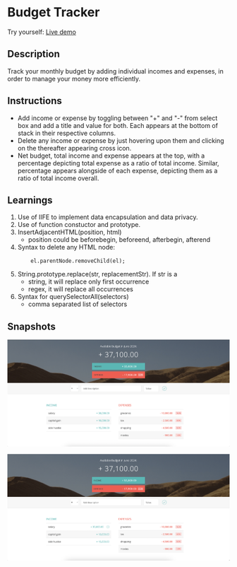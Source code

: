 # Budget Tracker

Try yourself: [Live demo](https://voice2post.netlify.app/)


## Description
Track your monthly budget by adding individual incomes and expenses, in order to manage your money more efficiently.


## Instructions
- Add income or expense by toggling between "+" and "-" from select box and add a title and value for both. Each appears at the bottom of stack in their respective columns. 
- Delete any income or expense by just hovering upon them and clicking on the thereafter appearing cross icon.
- Net budget, total income and expense appears at the top, with a percentage depicting total expense as a ratio of total income. Similar, percentage appears alongside of each expense, depicting them as a ratio of total income overall.


## Learnings
1. Use of IIFE to implement data encapsulation and data privacy.
2. Use of function constuctor and prototype.
3. InsertAdjacentHTML(position, html)
    - position could be beforebegin, beforeend, afterbegin, afterend
4. Syntax to delete any HTML node:
    ```
        el.parentNode.removeChild(el);
    ```
5. String.prototype.replace(str, replacementStr). If str is a
    - string, it will replace only first occurrence
    - regex, it will replace all occurrences
6. Syntax for querySelectorAll(selectors)
    - comma separated list of selectors



## Snapshots

![Demo screen](./assets/demo.png)


![Delete screen](./assets/delete.png)